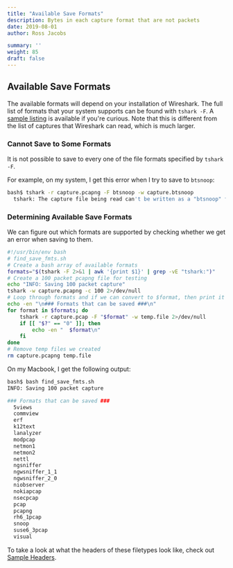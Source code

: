 ```yaml
---
title: "Available Save Formats"
description: Bytes in each capture format that are not packets
date: 2019-08-01
author: Ross Jacobs

summary: ''
weight: 85
draft: false
---
```


## Available Save Formats

The available formats will depend on your installation of Wireshark. The full list of formats that your system supports can be found with `tshark -F`. A [sample listing](/capture/sources/sample_interfaces#sample-capture-file-types) is available if you're curious. Note that this is different from the list of captures that Wireshark can read, which is much larger.

### Cannot Save to Some Formats

It is not possible to save to every one of the file formats specified by `tshark -F`.

For example, on my system, I get this error when I try to save to `btsnoop`:

```bash
bash$ tshark -r capture.pcapng -F btsnoop -w capture.btsnoop
  tshark: The capture file being read can't be written as a "btsnoop" file.
```

### Determining Available Save Formats

We can figure out which formats are supported by checking whether we get an error when saving to them.

```bash
#!/usr/bin/env bash
# find_save_fmts.sh
# Create a bash array of available formats
formats="$(tshark -F 2>&1 | awk '{print $1}' | grep -vE "tshark:")"
# Create a 100 packet pcapng file for testing
echo "INFO: Saving 100 packet capture"
tshark -w capture.pcapng -c 100 2>/dev/null
# Loop through formats and if we can convert to $format, then print it
echo -en "\n### Formats that can be saved ###\n"
for format in $formats; do
    tshark -r capture.pcap -F "$format" -w temp.file 2>/dev/null
    if [[ "$?" == "0" ]]; then
        echo -en "  $format\n"
    fi
done
# Remove temp files we created
rm capture.pcapng temp.file
```

On my Macbook, I get the following output:

```bash
bash$ bash find_save_fmts.sh
INFO: Saving 100 packet capture

### Formats that can be saved ###
  5views
  commview
  erf
  k12text
  lanalyzer
  modpcap
  netmon1
  netmon2
  nettl
  ngsniffer
  ngwsniffer_1_1
  ngwsniffer_2_0
  niobserver
  nokiapcap
  nsecpcap
  pcap
  pcapng
  rh6_1pcap
  snoop
  suse6_3pcap
  visual
```

To take a look at what the headers of these filetypes look like, check out [Sample Headers](/formats/sample_capture_headers).
